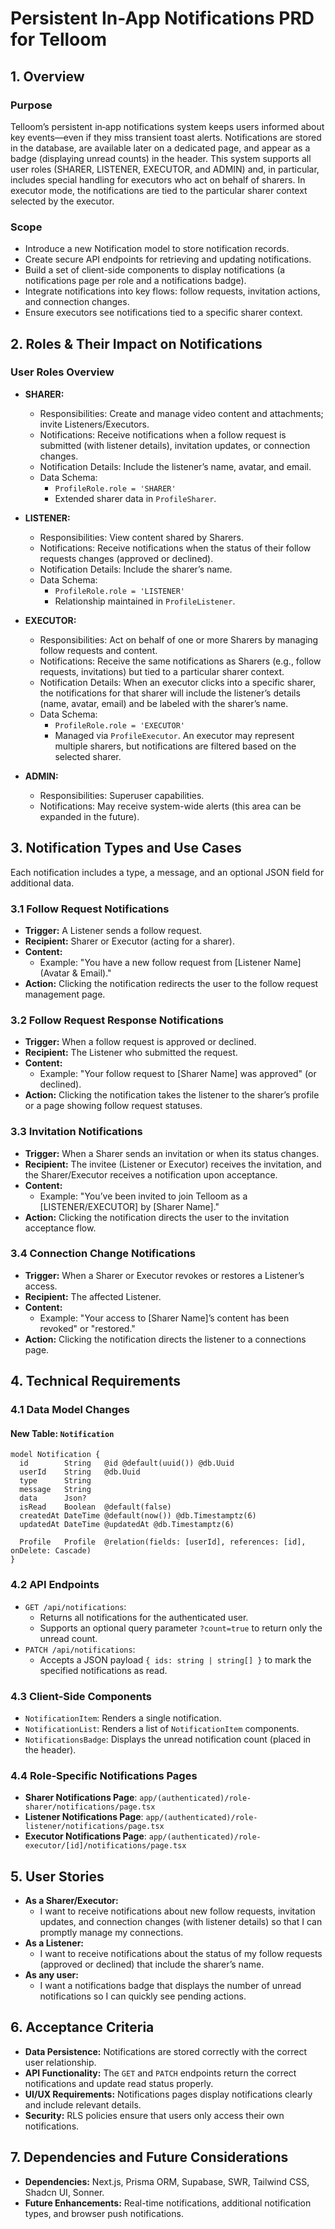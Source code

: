 # Persistent In-App Notifications PRD for Telloom

## 1. Overview

### Purpose
Telloom’s persistent in‑app notifications system keeps users informed about key events—even if they miss transient toast alerts. Notifications are stored in the database, are available later on a dedicated page, and appear as a badge (displaying unread counts) in the header. This system supports all user roles (SHARER, LISTENER, EXECUTOR, and ADMIN) and, in particular, includes special handling for executors who act on behalf of sharers. In executor mode, the notifications are tied to the particular sharer context selected by the executor.

### Scope
- Introduce a new Notification model to store notification records.
- Create secure API endpoints for retrieving and updating notifications.
- Build a set of client-side components to display notifications (a notifications page per role and a notifications badge).
- Integrate notifications into key flows: follow requests, invitation actions, and connection changes.
- Ensure executors see notifications tied to a specific sharer context.

## 2. Roles & Their Impact on Notifications

### User Roles Overview

- **SHARER:**
  - Responsibilities: Create and manage video content and attachments; invite Listeners/Executors.
  - Notifications: Receive notifications when a follow request is submitted (with listener details), invitation updates, or connection changes.
  - Notification Details: Include the listener’s name, avatar, and email.
  - Data Schema:
    - `ProfileRole.role = 'SHARER'`
    - Extended sharer data in `ProfileSharer`.

- **LISTENER:**
  - Responsibilities: View content shared by Sharers.
  - Notifications: Receive notifications when the status of their follow requests changes (approved or declined).
  - Notification Details: Include the sharer’s name.
  - Data Schema:
    - `ProfileRole.role = 'LISTENER'`
    - Relationship maintained in `ProfileListener`.

- **EXECUTOR:**
  - Responsibilities: Act on behalf of one or more Sharers by managing follow requests and content.
  - Notifications: Receive the same notifications as Sharers (e.g., follow requests, invitations) but tied to a particular sharer context.
  - Notification Details: When an executor clicks into a specific sharer, the notifications for that sharer will include the listener’s details (name, avatar, email) and be labeled with the sharer’s name.
  - Data Schema:
    - `ProfileRole.role = 'EXECUTOR'`
    - Managed via `ProfileExecutor`. An executor may represent multiple sharers, but notifications are filtered based on the selected sharer.

- **ADMIN:**
  - Responsibilities: Superuser capabilities.
  - Notifications: May receive system-wide alerts (this area can be expanded in the future).

## 3. Notification Types and Use Cases

Each notification includes a type, a message, and an optional JSON field for additional data.

### 3.1 Follow Request Notifications
- **Trigger:** A Listener sends a follow request.
- **Recipient:** Sharer or Executor (acting for a sharer).
- **Content:**
  - Example: "You have a new follow request from [Listener Name] (Avatar & Email)."
- **Action:** Clicking the notification redirects the user to the follow request management page.

### 3.2 Follow Request Response Notifications
- **Trigger:** When a follow request is approved or declined.
- **Recipient:** The Listener who submitted the request.
- **Content:**
  - Example: "Your follow request to [Sharer Name] was approved" (or declined).
- **Action:** Clicking the notification takes the listener to the sharer’s profile or a page showing follow request statuses.

### 3.3 Invitation Notifications
- **Trigger:** When a Sharer sends an invitation or when its status changes.
- **Recipient:** The invitee (Listener or Executor) receives the invitation, and the Sharer/Executor receives a notification upon acceptance.
- **Content:**
  - Example: "You’ve been invited to join Telloom as a [LISTENER/EXECUTOR] by [Sharer Name]."
- **Action:** Clicking the notification directs the user to the invitation acceptance flow.

### 3.4 Connection Change Notifications
- **Trigger:** When a Sharer or Executor revokes or restores a Listener’s access.
- **Recipient:** The affected Listener.
- **Content:**
  - Example: "Your access to [Sharer Name]’s content has been revoked" or "restored."
- **Action:** Clicking the notification directs the listener to a connections page.

## 4. Technical Requirements

### 4.1 Data Model Changes

#### New Table: `Notification`
```prisma
model Notification {
  id        String   @id @default(uuid()) @db.Uuid
  userId    String   @db.Uuid
  type      String
  message   String
  data      Json?
  isRead    Boolean  @default(false)
  createdAt DateTime @default(now()) @db.Timestamptz(6)
  updatedAt DateTime @updatedAt @db.Timestamptz(6)

  Profile   Profile  @relation(fields: [userId], references: [id], onDelete: Cascade)
}
```

### 4.2 API Endpoints
- `GET /api/notifications`:
  - Returns all notifications for the authenticated user.
  - Supports an optional query parameter `?count=true` to return only the unread count.
- `PATCH /api/notifications`:
  - Accepts a JSON payload `{ ids: string | string[] }` to mark the specified notifications as read.

### 4.3 Client-Side Components
- `NotificationItem`: Renders a single notification.
- `NotificationList`: Renders a list of `NotificationItem` components.
- `NotificationsBadge`: Displays the unread notification count (placed in the header).

### 4.4 Role‑Specific Notifications Pages
- **Sharer Notifications Page**: `app/(authenticated)/role-sharer/notifications/page.tsx`
- **Listener Notifications Page**: `app/(authenticated)/role-listener/notifications/page.tsx`
- **Executor Notifications Page**: `app/(authenticated)/role-executor/[id]/notifications/page.tsx`

## 5. User Stories
- **As a Sharer/Executor:**
  - I want to receive notifications about new follow requests, invitation updates, and connection changes (with listener details) so that I can promptly manage my connections.
- **As a Listener:**
  - I want to receive notifications about the status of my follow requests (approved or declined) that include the sharer’s name.
- **As any user:**
  - I want a notifications badge that displays the number of unread notifications so I can quickly see pending actions.

## 6. Acceptance Criteria
- **Data Persistence:** Notifications are stored correctly with the correct user relationship.
- **API Functionality:** The `GET` and `PATCH` endpoints return the correct notifications and update read status properly.
- **UI/UX Requirements:** Notifications pages display notifications clearly and include relevant details.
- **Security:** RLS policies ensure that users only access their own notifications.

## 7. Dependencies and Future Considerations
- **Dependencies:** Next.js, Prisma ORM, Supabase, SWR, Tailwind CSS, Shadcn UI, Sonner.
- **Future Enhancements:** Real-time notifications, additional notification types, and browser push notifications.
